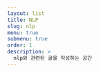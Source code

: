 ```yaml
---
layout: list
title: NLP
slug: nlp
menu: true
submenu: true
order: 1
description: >
  nlp와 관련된 글을 작성하는 공간
---
```

